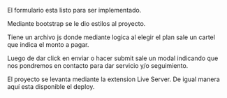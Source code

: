 El formulario esta listo para ser implementado.

Mediante bootstrap se le dio estilos al proyecto. 

Tiene un archivo js donde mediante logica al elegir el plan sale un cartel que indica el monto a pagar.

Luego de dar click en enviar o hacer submit sale un modal indicando que nos pondremos en contacto para dar servicio y/o seguimiento.

El proyecto se levanta mediante la extension Live Server.
De igual manera aquí esta disponible el deploy.